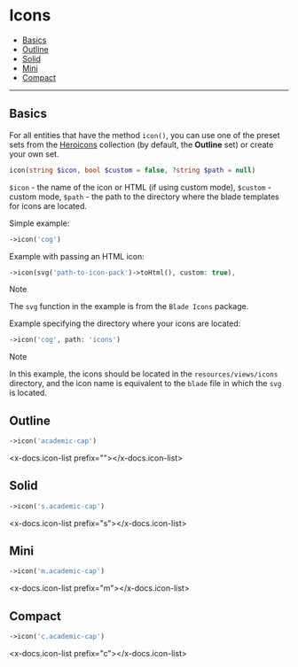 # Icons

- [Basics](#basics)
- [Outline](#outline)
- [Solid](#solid)
- [Mini](#mini)
- [Compact](#compact)

---

<a name="basics"></a>
## Basics

For all entities that have the method `icon()`, you can use one of the preset sets from the [Heroicons](https://heroicons.com) collection (by default, the **Outline** set)
or create your own set.

```php
icon(string $icon, bool $custom = false, ?string $path = null)
```

`$icon` - the name of the icon or HTML (if using custom mode),
`$custom` - custom mode,
`$path` - the path to the directory where the blade templates for icons are located.

Simple example:

```php
->icon('cog')
```

Example with passing an HTML icon:

```php
->icon(svg('path-to-icon-pack')->toHtml(), custom: true),
```

> [!NOTE]
> The `svg` function in the example is from the `Blade Icons` package.

Example specifying the directory where your icons are located:

```php
->icon('cog', path: 'icons')
```

> [!NOTE]
> In this example, the icons should be located in the `resources/views/icons` directory, and the icon name is equivalent to the `blade` file in which the `svg` is located.

<a name="outline"></a>
## Outline

```php
->icon('academic-cap')
```

<x-docs.icon-list prefix=""></x-docs.icon-list>

<a name="solid"></a>
## Solid

```php
->icon('s.academic-cap')
```

<x-docs.icon-list prefix="s"></x-docs.icon-list>

<a name="mini"></a>
## Mini

```php
->icon('m.academic-cap')
```

<x-docs.icon-list prefix="m"></x-docs.icon-list>

<a name="compact"></a>
## Compact

```php
->icon('c.academic-cap')
```

<x-docs.icon-list prefix="c"></x-docs.icon-list>
